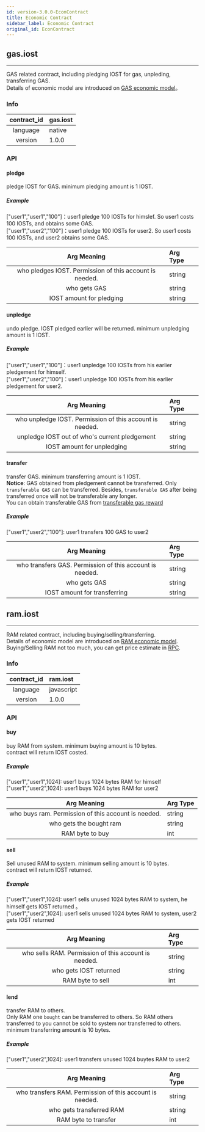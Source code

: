 ```yaml
---
id: version-3.0.0-EconContract
title: Economic Contract
sidebar_label: Economic Contract
original_id: EconContract
---
```


## gas.iost
---

GAS related contract, including pledging IOST for gas, unpleding, transferring GAS.      
Details of economic model are introduced on [GAS economic model](2-intro-of-iost/Economic-model.md#gas奖励)。

### Info
| contract_id | gas.iost |
| :----: | :------ |
| language | native |
| version | 1.0.0 |

### API

#### pledge
pledge IOST for GAS. minimum pledging amount is 1 IOST.      
##### Example
\["user1","user1","100"\]：user1 pledge 100 IOSTs for himslef. So user1 costs 100 IOSTs, and obtains some GAS.   
\["user1","user2","100"\]：user1 pledge 100 IOSTs for user2. So user1 costs 100 IOSTs, and user2 obtains some GAS.

| Arg Meaning | Arg Type |
| :----: | :------ |
| who pledges IOST. Permission of this account is needed. | string |
| who gets GAS | string |
| IOST amount for pledging | string |

#### unpledge
undo pledge. IOST pledged earlier will be returned. minimum unpledging amount is 1 IOST.        
##### Example
\["user1","user1","100"\]：user1 unpledge 100 IOSTs from his earlier pledgement for himself.   
\["user1","user2","100"\]：user1 unpledge 100 IOSTs from his earlier pledgement for user2.

| Arg Meaning | Arg Type |
| :----: | :------ |
| who unpledge IOST. Permission of this account is needed. | string |
| unpledge IOST out of who's current pledgement | string |
| IOST amount for unpledging | string | 


#### transfer
transfer GAS. minimum transferring amount is 1 IOST.   
__Notice__: GAS obtained from pledgement cannot be transferred. Only `transferable GAS` can be transferred. Besides, `transferable GAS` after being transferred once will not be transferable any longer.      
You can obtain transferable GAS from [transferable gas reward](2-intro-of-iost/Economic-model.md#流通gas奖励)

##### Example
\["user1","user2","100"\]: user1 transfers 100 GAS to user2
 

| Arg Meaning | Arg Type |
| :----: | :------ |
| who transfers GAS. Permission of this account is needed. | string |
| who gets GAS| string |
| IOST amount for transferring | string |

## ram.iost
---
RAM related contract, including buying/selling/transferring.    
Details of economic model are introduced on [RAM economic model](2-intro-of-iost/Economic-model.md#资源).  
Buying/Selling RAM not too much, you can get price estimate in [RPC](6-reference/API.md#getraminfo). 

### Info
| contract_id | ram.iost |
| :----: | :------ |
| language | javascript |
| version | 1.0.0 |

### API

#### buy
buy RAM from system. minimum buying amount is 10 bytes.        
contract will return IOST costed.  
##### Example
\["user1","user1",1024\]:  user1 buys 1024 bytes RAM for himself   
\["user1","user2",1024\]:  user1 buys 1024 bytes RAM for user2   

| Arg Meaning | Arg Type |
| :----: | :------ |
| who buys ram. Permission of this account is needed. | string |
| who gets the bought ram| string |
| RAM byte to buy | int |

#### sell
Sell unused RAM to system. minimum selling amount is 10 bytes.   
contract will return IOST returned.
##### Example
\["user1","user1",1024\]:  user1 sells unused 1024 bytes RAM to system, he himself gets IOST returned
。  
\["user1","user2",1024\]:  user1 sells unused 1024 bytes RAM to system, user2 gets IOST returned

| Arg Meaning | Arg Type |
| :----: | :------ |
| who sells RAM. Permission of this account is needed. | string |
| who gets IOST returned | string |
| RAM byte to sell | int |

#### lend
transfer RAM to others.      
Only RAM one `bought` can be transferred to others. So RAM others transferred to you cannot be sold to system nor transferred to others.      
minimum transferring amount is 10 bytes.   
##### Example
\["user1","user2",1024\]: user1 transfers unused 1024 buytes RAM to user2

| Arg Meaning | Arg Type |
| :----: | :------ |
| who transfers RAM. Permission of this account is needed. | string |
| who gets transferred RAM| string |
| RAM byte to transfer | int |


